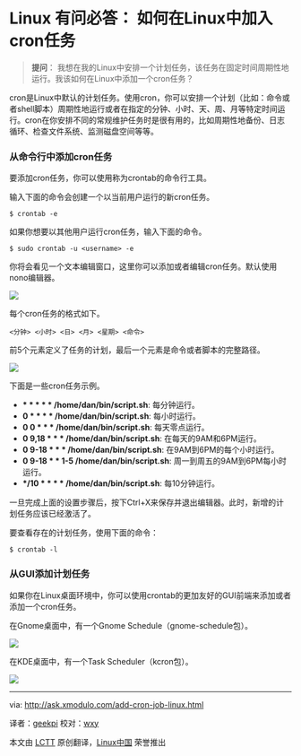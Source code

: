 Linux 有问必答： 如何在Linux中加入cron任务
================================================================================
> **提问**： 我想在我的Linux中安排一个计划任务，该任务在固定时间周期性地运行。我该如何在Linux中添加一个cron任务？

cron是Linux中默认的计划任务。使用cron，你可以安排一个计划（比如：命令或者shell脚本）周期性地运行或者在指定的分钟、小时、天、周、月等特定时间运行。cron在你安排不同的常规维护任务时是很有用的，比如周期性地备份、日志循环、检查文件系统、监测磁盘空间等等。

### 从命令行中添加cron任务 ###

要添加cron任务，你可以使用称为crontab的命令行工具。

输入下面的命令会创建一个以当前用户运行的新cron任务。

    $ crontab -e

如果你想要以其他用户运行cron任务，输入下面的命令。

    $ sudo crontab -u <username> -e

你将会看见一个文本编辑窗口，这里你可以添加或者编辑cron任务。默认使用nono编辑器。

![](https://farm9.staticflickr.com/8586/16200331362_1385807ac0_b.jpg)

每个cron任务的格式如下。

    <分钟> <小时> <日> <月> <星期> <命令>

前5个元素定义了任务的计划，最后一个元素是命令或者脚本的完整路径。

![](https://farm8.staticflickr.com/7472/16199272841_dffe0b2873_b.jpg)

下面是一些cron任务示例。

- **\* * * * * /home/dan/bin/script.sh**: 每分钟运行。
- **0 * * * * /home/dan/bin/script.sh**: 每小时运行。
- **0 0 * * * /home/dan/bin/script.sh**: 每天零点运行。
- **0 9,18 * * * /home/dan/bin/script.sh**: 在每天的9AM和6PM运行。
- **0 9-18 * * * /home/dan/bin/script.sh**: 在9AM到6PM的每个小时运行。
- **0 9-18 * * 1-5 /home/dan/bin/script.sh**: 周一到周五的9AM到6PM每小时运行。
- **\*/10 * * * * /home/dan/bin/script.sh**: 每10分钟运行。

一旦完成上面的设置步骤后，按下Ctrl+X来保存并退出编辑器。此时，新增的计划任务应该已经激活了。

要查看存在的计划任务，使用下面的命令：

    $ crontab -l

### 从GUI添加计划任务 ###

如果你在Linux桌面环境中，你可以使用crontab的更加友好的GUI前端来添加或者添加一个cron任务。

在Gnome桌面中，有一个Gnome Schedule（gnome-schedule包）。

![](https://farm8.staticflickr.com/7484/16015054699_d96f0e9b6a_c.jpg)

在KDE桌面中，有一个Task Scheduler（kcron包）。

![](https://farm8.staticflickr.com/7473/16175298266_825376c901_c.jpg)

--------------------------------------------------------------------------------

via: http://ask.xmodulo.com/add-cron-job-linux.html

译者：[geekpi](https://github.com/geekpi)
校对：[wxy](https://github.com/wxy)

本文由 [LCTT](https://github.com/LCTT/TranslateProject) 原创翻译，[Linux中国](http://linux.cn/) 荣誉推出